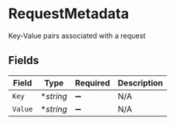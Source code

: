 # RequestMetadata

Key-Value pairs associated with a request


## Fields

| Field              | Type               | Required           | Description        |
| ------------------ | ------------------ | ------------------ | ------------------ |
| `Key`              | **string*          | :heavy_minus_sign: | N/A                |
| `Value`            | **string*          | :heavy_minus_sign: | N/A                |